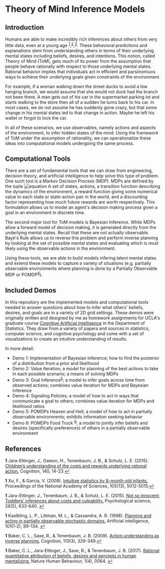 # Theory of Mind Inference Models

## Introduction
Humans are able to make incredibly rich inferences about others from very little data, 
even at a young age <sup id="a1">[1](#f1)</sup>,<sup id="a2">[2](#f2)</sup>,<sup id="a3">[3](#f3)</sup>. These behavioral predictions and explanations stem from understanding others in terms of their 
underlying mental states including beliefs, desires, and intentions. This notion, called Theory of Mind (ToM), gets much of its power
from the assumption that people behave rationally with respect to those underlying mental states. Rational behavior implies that 
individuals act in efficient and parsimoniuos ways to achieve their underlying goals given constraints of the environment.

For example, if a woman walking down the street ducks to avoid a low hanging branch, we would assume that she would not duck had
the branch not been there. A man gets out of his car in the supermarket parking lot and starts walking to the store then all of a sudden
he turns back to his car. In most cases, we do not assume he has suddenly gone crazy, but that some change in his mental states
led to that change in action. Maybe he left his wallet or forgot to lock the car.

In all of these scenarios, we use observables, namely actions and aspects of the environment, to infer hidden states of the mind.
Using the framework of ToM under the assumption of rationality, we can operationalize these ideas into computational models undergoing the 
same process.  

## Computational Tools
There are a set of fundamental tools that we can draw from engineering, decision theory, and artificial intelligence to help solve this
type of problem. One such tool is a Markov Decision Process (MDP). MDPs are defined by the tuple ![equation](https://latex.codecogs.com/gif.latex?\langle&space;\mathcal{S},&space;\mathcal{A},&space;\mathcal{T},&space;\mathcal{R}&space;,&space;\gamma&space;\rangle)
A set of states, actions, a transition function describing the dynamics of the environment, a reward function giving some numerical
value to each state or state-action pair in the world, and a discounting factor representing how much future rewards are worth respectively. This formulation allows us to model an agent's decision making process
 given a goal in an environment in discrete time.
 
 The second major tool for ToM models is Bayesian Inference. While MDPs allow a forward model of decision making, it is generated directly
 from the underlying mental states. Recall that these are not actually observable. Baye's Rule allows us to reverse this problem and perform
 inverse planning by looking at the set of possible mental states and evaluating which is most likely using the observable actions in the environment.
 
 Using these tools, we are able to build models infering latent mental states and extend these models to capture a variety of situations (e.g. partially
 observable environments where planning is done by a Partially Observable MDP or POMDP<sup id="a4">[4](#f4)</sup>).

## Included Demos
In this repository are the implemented models and computational tools needed to answer questions about how to infer what others' beliefs, desires, and
goals are in a variety of 2D grid settings. These demos were originally written and designed by me as homework assignments for UCLA's 
graduate course [Cognitive Artificial Intelligence](https://sa.ucla.edu/ro/Public/SOC/Results/ClassDetail?term_cd=18S&subj_area_cd=STATS%20%20&crs_catlg_no=0232C%20%20%20&class_id=663194200&class_no=%20001%20%20) in the Department of Statistics. They draw from a variety of papers and sources in statistics, 
computer science, and cognitive psychology and come with a set of visualizations to create an intuitive understanding of results.

In more detail: 
- Demo 1: Implementation of Bayesian Inference; how to find the posterior of a distribution from a prior and likelihood  
- Demo 2: Value Iteration; a model for planning of the best actions to take in each possible scenario; a means of solving MDPs  
- Demo 3: Goal Inference<sup id="a5">[5](#f5)</sup>; a model to infer goals across time from observed actions; combines value iteration for MDPs and Bayesian inference  
- Demo 4: Signaling Policies; a model of how to act in ways that communicate a goal to others; combines value iteration for MDPs and likelihood ratios  
- Demo 5: POMDPs Heaven and Hell; a model of how to act in partially observable environments; exhibits information seeking behavior  
- Demo 6: POMDPs Food Truck <sup id="a6">[6](#f6)</sup>; a model to jointly infer beliefs and desires (specifically preferences) of others in a partially observable environment  



## References
<b id="f1">1</b> Jara-Ettinger, J., Gweon, H., Tenenbaum, J. B., & Schulz, L. E. (2015). 
[Children’s understanding of the costs and rewards underlying rational action.](https://www.sciencedirect.com/science/article/pii/S0010027715000566) 
Cognition, 140, 14-23 [↩](#a1)

<b id="f2">1</b> Xu, F., & Garcia, V. (2008). 
[Intuitive statistics by 8-month-old infants.](https://www.pnas.org/content/105/13/5012.short) 
Proceedings of the National Academy of Sciences, 105(13), 5012-5015.[↩](#a2)

<b id="f3">1</b> Jara-Ettinger, J., Tenenbaum, J. B., & Schulz, L. E. (2015). 
[Not so innocent: Toddlers’ inferences about costs and culpability.](https://journals.sagepub.com/doi/full/10.1177/0956797615572806?casa_token=Aas0QELkJWAAAAAA%3A6DuZMb-Fv57tky75ovRtY5TVzNv8tg7MT1A-wxAIk4K7EulWnfBqlAp76RVbrinrcnHUd1YKoC0z)
Psychological science, 26(5), 633-640. [↩](#a3)

<b id="f4">1</b> Kaelbling, L. P., Littman, M. L., & Cassandra, A. R. (1998). 
[Planning and acting in partially observable stochastic domains.](https://www.sciencedirect.com/science/article/pii/S000437029800023X) Artificial intelligence, 101(1-2), 99-134. [↩](#a4)

<b id="f5">1</b>
Baker, C. L., Saxe, R., & Tenenbaum, J. B. (2009). 
[Action understanding as inverse planning.](https://www.sciencedirect.com/science/article/pii/S0010027709001607)
Cognition, 113(3), 329-349.[↩](#a5)

<b id="f6">1</b>
Baker, C. L., Jara-Ettinger, J., Saxe, R., & Tenenbaum, J. B. (2017). [Rational quantitative attribution of beliefs, desires and percepts in human mentalizing.](https://www.nature.com/articles/s41562-017-0064) Nature Human Behaviour, 1(4), 0064. [↩](#a6)
